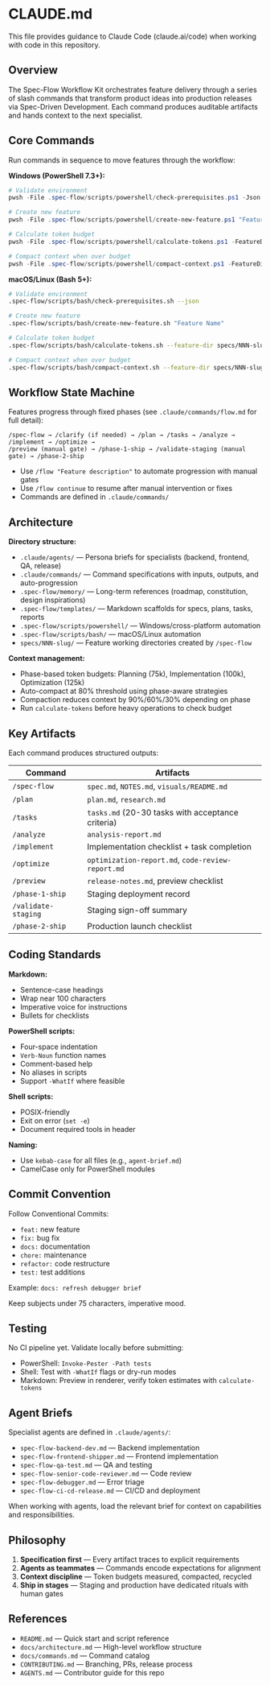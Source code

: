 # CLAUDE.md

This file provides guidance to Claude Code (claude.ai/code) when working with code in this repository.

## Overview

The Spec-Flow Workflow Kit orchestrates feature delivery through a series of slash commands that transform product ideas into production releases via Spec-Driven Development. Each command produces auditable artifacts and hands context to the next specialist.

## Core Commands

Run commands in sequence to move features through the workflow:

**Windows (PowerShell 7.3+):**
```powershell
# Validate environment
pwsh -File .spec-flow/scripts/powershell/check-prerequisites.ps1 -Json

# Create new feature
pwsh -File .spec-flow/scripts/powershell/create-new-feature.ps1 "Feature Name"

# Calculate token budget
pwsh -File .spec-flow/scripts/powershell/calculate-tokens.ps1 -FeatureDir specs/NNN-slug

# Compact context when over budget
pwsh -File .spec-flow/scripts/powershell/compact-context.ps1 -FeatureDir specs/NNN-slug -Phase "implementation"
```

**macOS/Linux (Bash 5+):**
```bash
# Validate environment
.spec-flow/scripts/bash/check-prerequisites.sh --json

# Create new feature
.spec-flow/scripts/bash/create-new-feature.sh "Feature Name"

# Calculate token budget
.spec-flow/scripts/bash/calculate-tokens.sh --feature-dir specs/NNN-slug

# Compact context when over budget
.spec-flow/scripts/bash/compact-context.sh --feature-dir specs/NNN-slug --phase implementation
```

## Workflow State Machine

Features progress through fixed phases (see `.claude/commands/flow.md` for full detail):

```
/spec-flow → /clarify (if needed) → /plan → /tasks → /analyze → /implement → /optimize →
/preview (manual gate) → /phase-1-ship → /validate-staging (manual gate) → /phase-2-ship
```

- Use `/flow "Feature description"` to automate progression with manual gates
- Use `/flow continue` to resume after manual intervention or fixes
- Commands are defined in `.claude/commands/`

## Architecture

**Directory structure:**
- `.claude/agents/` — Persona briefs for specialists (backend, frontend, QA, release)
- `.claude/commands/` — Command specifications with inputs, outputs, and auto-progression
- `.spec-flow/memory/` — Long-term references (roadmap, constitution, design inspirations)
- `.spec-flow/templates/` — Markdown scaffolds for specs, plans, tasks, reports
- `.spec-flow/scripts/powershell/` — Windows/cross-platform automation
- `.spec-flow/scripts/bash/` — macOS/Linux automation
- `specs/NNN-slug/` — Feature working directories created by `/spec-flow`

**Context management:**
- Phase-based token budgets: Planning (75k), Implementation (100k), Optimization (125k)
- Auto-compact at 80% threshold using phase-aware strategies
- Compaction reduces context by 90%/60%/30% depending on phase
- Run `calculate-tokens` before heavy operations to check budget

## Key Artifacts

Each command produces structured outputs:

| Command | Artifacts |
|---------|-----------|
| `/spec-flow` | `spec.md`, `NOTES.md`, `visuals/README.md` |
| `/plan` | `plan.md`, `research.md` |
| `/tasks` | `tasks.md` (20-30 tasks with acceptance criteria) |
| `/analyze` | `analysis-report.md` |
| `/implement` | Implementation checklist + task completion |
| `/optimize` | `optimization-report.md`, `code-review-report.md` |
| `/preview` | `release-notes.md`, preview checklist |
| `/phase-1-ship` | Staging deployment record |
| `/validate-staging` | Staging sign-off summary |
| `/phase-2-ship` | Production launch checklist |

## Coding Standards

**Markdown:**
- Sentence-case headings
- Wrap near 100 characters
- Imperative voice for instructions
- Bullets for checklists

**PowerShell scripts:**
- Four-space indentation
- `Verb-Noun` function names
- Comment-based help
- No aliases in scripts
- Support `-WhatIf` where feasible

**Shell scripts:**
- POSIX-friendly
- Exit on error (`set -e`)
- Document required tools in header

**Naming:**
- Use `kebab-case` for all files (e.g., `agent-brief.md`)
- CamelCase only for PowerShell modules

## Commit Convention

Follow Conventional Commits:
- `feat:` new feature
- `fix:` bug fix
- `docs:` documentation
- `chore:` maintenance
- `refactor:` code restructure
- `test:` test additions

Example: `docs: refresh debugger brief`

Keep subjects under 75 characters, imperative mood.

## Testing

No CI pipeline yet. Validate locally before submitting:
- PowerShell: `Invoke-Pester -Path tests`
- Shell: Test with `-WhatIf` flags or dry-run modes
- Markdown: Preview in renderer, verify token estimates with `calculate-tokens`

## Agent Briefs

Specialist agents are defined in `.claude/agents/`:
- `spec-flow-backend-dev.md` — Backend implementation
- `spec-flow-frontend-shipper.md` — Frontend implementation
- `spec-flow-qa-test.md` — QA and testing
- `spec-flow-senior-code-reviewer.md` — Code review
- `spec-flow-debugger.md` — Error triage
- `spec-flow-ci-cd-release.md` — CI/CD and deployment

When working with agents, load the relevant brief for context on capabilities and responsibilities.

## Philosophy

1. **Specification first** — Every artifact traces to explicit requirements
2. **Agents as teammates** — Commands encode expectations for alignment
3. **Context discipline** — Token budgets measured, compacted, recycled
4. **Ship in stages** — Staging and production have dedicated rituals with human gates

## References

- `README.md` — Quick start and script reference
- `docs/architecture.md` — High-level workflow structure
- `docs/commands.md` — Command catalog
- `CONTRIBUTING.md` — Branching, PRs, release process
- `AGENTS.md` — Contributor guide for this repo
